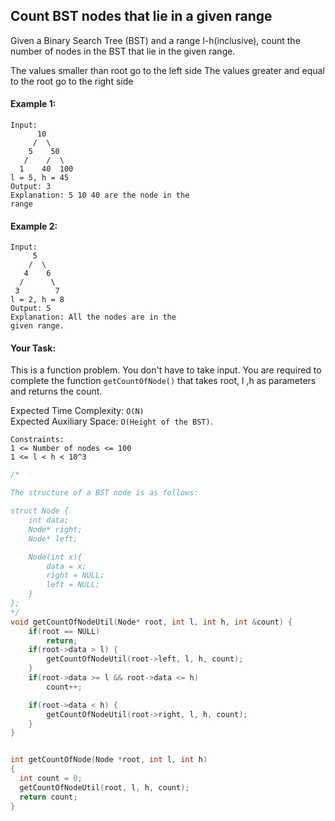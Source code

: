 ## Count BST nodes that lie in a given range

Given a Binary Search Tree (BST) and a range l-h(inclusive), count the number of nodes in the BST that lie in the given range.

The values smaller than root go to the left side
The values greater and equal to the root go to the right side

#### Example 1:

```
Input:
      10
     /  \
    5    50
   /    /  \
  1    40  100
l = 5, h = 45
Output: 3
Explanation: 5 10 40 are the node in the
range
```

#### Example 2:

```
Input:
     5
    /  \
   4    6
  /      \
 3        7
l = 2, h = 8
Output: 5
Explanation: All the nodes are in the
given range.
```

#### Your Task:

This is a function problem. You don't have to take input. You are required to complete the function `getCountOfNode()` that takes root, l ,h as parameters and returns the count.

Expected Time Complexity: `O(N)`  
Expected Auxiliary Space: `O(Height of the BST)`.

```
Constraints:
1 <= Number of nodes <= 100
1 <= l < h < 10^3
```

```c++
/*

The structure of a BST node is as follows:

struct Node {
    int data;
    Node* right;
    Node* left;

    Node(int x){
        data = x;
        right = NULL;
        left = NULL;
    }
};
*/
void getCountOfNodeUtil(Node* root, int l, int h, int &count) {
    if(root == NULL)
        return;
    if(root->data > l) {
        getCountOfNodeUtil(root->left, l, h, count);
    }
    if(root->data >= l && root->data <= h)
        count++;

    if(root->data < h) {
        getCountOfNodeUtil(root->right, l, h, count);
    }
}


int getCountOfNode(Node *root, int l, int h)
{
  int count = 0;
  getCountOfNodeUtil(root, l, h, count);
  return count;
}
```
